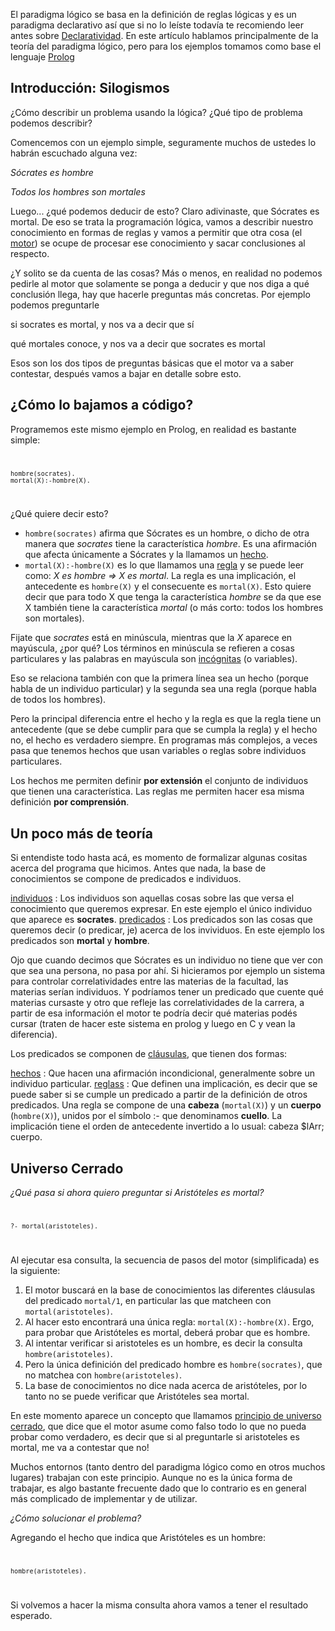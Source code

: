 El paradigma lógico se basa en la definición de reglas lógicas y es un paradigma declarativo así que si no lo leíste todavía te recomiendo leer antes sobre [Declaratividad](declaratividad.md). En este artículo hablamos principalmente de la teoría del paradigma lógico, pero para los ejemplos tomamos como base el lenguaje [Prolog](prolog.md)

Introducción: Silogismos
------------------------

¿Cómo describir un problema usando la lógica? ¿Qué tipo de problema podemos describir?

Comencemos con un ejemplo simple, seguramente muchos de ustedes lo habrán escuchado alguna vez:

  
*Sócrates es hombre*

*Todos los hombres son mortales*

Luego... ¿qué podemos deducir de esto? Claro adivinaste, que Sócrates es mortal. De eso se trata la programación lógica, vamos a describir nuestro conocimiento en formas de reglas y vamos a permitir que otra cosa (el [motor](motor.md)) se ocupe de procesar ese conocimiento y sacar conclusiones al respecto.

¿Y solito se da cuenta de las cosas? Más o menos, en realidad no podemos pedirle al motor que solamente se ponga a deducir y que nos diga a qué conclusión llega, hay que hacerle preguntas más concretas. Por ejemplo podemos preguntarle

  
si socrates es mortal, y nos va a decir que sí

qué mortales conoce, y nos va a decir que socrates es mortal

Esos son los dos tipos de preguntas básicas que el motor va a saber contestar, después vamos a bajar en detalle sobre esto.

¿Cómo lo bajamos a código?
--------------------------

Programemos este mismo ejemplo en Prolog, en realidad es bastante simple: <code>

    hombre(socrates).
    mortal(X):-hombre(X).

</code>

¿Qué quiere decir esto?

-   `hombre(socrates)` afirma que Sócrates es un hombre, o dicho de otra manera que *socrates* tiene la característica *hombre*. Es una afirmación que afecta únicamente a Sócrates y la llamamos un [hecho](hecho.md).
-   `mortal(X):-hombre(X)` es lo que llamamos una [regla](regla.md) y se puede leer como: *X es hombre ⇒ X es mortal*. La regla es una implicación, el antecedente es `hombre(X)` y el consecuente es `mortal(X)`. Esto quiere decir que para todo X que tenga la característica *hombre* se da que ese X también tiene la característica *mortal* (o más corto: todos los hombres son mortales).

Fijate que *socrates* está en minúscula, mientras que la *X* aparece en mayúscula, ¿por qué? Los términos en minúscula se refieren a cosas particulares y las palabras en mayúscula son [incógnitas](incognita.md) (o variables).

Eso se relaciona también con que la primera línea sea un hecho (porque habla de un individuo particular) y la segunda sea una regla (porque habla de todos los hombres).

Pero la principal diferencia entre el hecho y la regla es que la regla tiene un antecedente (que se debe cumplir para que se cumpla la regla) y el hecho no, el hecho es verdadero siempre. En programas más complejos, a veces pasa que tenemos hechos que usan variables o reglas sobre individuos particulares.

Los hechos me permiten definir **por extensión** el conjunto de individuos que tienen una característica. Las reglas me permiten hacer esa misma definición **por comprensión**.

Un poco más de teoría
---------------------

Si entendiste todo hasta acá, es momento de formalizar algunas cositas acerca del programa que hicimos. Antes que nada, la base de conocimientos se compone de predicados e individuos.

[individuos](individuo.md) : Los individuos son aquellas cosas sobre las que versa el conocimiento que queremos expresar. En este ejemplo el único individuo que aparece es **socrates**.
[predicados](predicado.md) : Los predicados son las cosas que queremos decir (o predicar, je) acerca de los invividuos. En este ejemplo los predicados son **mortal** y **hombre**.  

Ojo que cuando decimos que Sócrates es un individuo no tiene que ver con que sea una persona, no pasa por ahí. Si hicieramos por ejemplo un sistema para controlar correlatividades entre las materias de la facultad, las materias serían individuos. Y podríamos tener un predicado que cuente qué materias cursaste y otro que refleje las correlatividades de la carrera, a partir de esa información el motor te podría decir qué materias podés cursar (traten de hacer este sistema en prolog y luego en C y vean la diferencia).

Los predicados se componen de [cláusulas](clausula.md), que tienen dos formas:

[hechos](hecho.md) : Que hacen una afirmación incondicional, generalmente sobre un individuo particular.
[reglass](reglas.md) : Que definen una implicación, es decir que se puede saber si se cumple un predicado a partir de la definición de otros predicados. Una regla se compone de una **cabeza** (`mortal(X)`) y un **cuerpo** (`hombre(X)`), unidos por el símbolo :- que denominamos **cuello**. La implicación tiene el orden de antecedente invertido a lo usual: cabeza $lArr; cuerpo.  

Universo Cerrado
----------------

*¿Qué pasa si ahora quiero preguntar si Aristóteles es mortal?* <code>

    ?- mortal(aristoteles).

</code>

Al ejecutar esa consulta, la secuencia de pasos del motor (simplificada) es la siguiente:

1.  El motor buscará en la base de conocimientos las diferentes cláusulas del predicado `mortal/1`, en particular las que matcheen con `mortal(aristoteles)`.
2.  Al hacer esto encontrará una única regla: `mortal(X):-hombre(X)`. Ergo, para probar que Aristóteles es mortal, deberá probar que es hombre.
3.  Al intentar verificar si aristoteles es un hombre, es decir la consulta `hombre(aristoteles)`.
4.  Pero la única definición del predicado hombre es `hombre(socrates)`, que no matchea con `hombre(aristoteles)`.
5.  La base de conocimientos no dice nada acerca de aristóteles, por lo tanto no se puede verificar que Aristóteles sea mortal.

En este momento aparece un concepto que llamamos [principio de universo cerrado](principio-de-universo-cerrado.md), que dice que el motor asume como falso todo lo que no pueda probar como verdadero, es decir que si al preguntarle si aristoteles es mortal, me va a contestar que no!

Muchos entornos (tanto dentro del paradigma lógico como en otros muchos lugares) trabajan con este principio. Aunque no es la única forma de trabajar, es algo bastante frecuente dado que lo contrario es en general más complicado de implementar y de utilizar.

*¿Cómo solucionar el problema?*

Agregando el hecho que indica que Aristóteles es un hombre: <code>

    hombre(aristoteles).

</code> Si volvemos a hacer la misma consulta ahora vamos a tener el resultado esperado.
